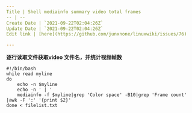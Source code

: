 ```yaml
---
Title | Shell mediainfo summary video total frames
-- | --
Create Date | `2021-09-22T02:04:26Z`
Update Date | `2021-09-22T02:04:26Z`
Edit link | [here](https://github.com/junxnone/linuxwiki/issues/76)

---
```

**逐行读取文件获取video 文件名，并统计视频帧数**

```
#!/bin/bash
while read myline
do
    echo -n $myline
    echo -n ' | '
    mediainfo -f $myline|grep 'Color space' -B10|grep 'Frame count' |awk -F ':' '{print $2}'
done < filelist.txt
```
